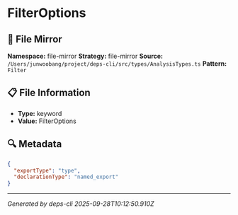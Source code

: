 # FilterOptions

## 📄 File Mirror

**Namespace:** file-mirror
**Strategy:** file-mirror
**Source:** `/Users/junwoobang/project/deps-cli/src/types/AnalysisTypes.ts`
**Pattern:** `Filter`

## 📋 File Information

- **Type:** keyword
- **Value:** FilterOptions

## 🔍 Metadata

```json
{
  "exportType": "type",
  "declarationType": "named_export"
}
```

---
*Generated by deps-cli 2025-09-28T10:12:50.910Z*
